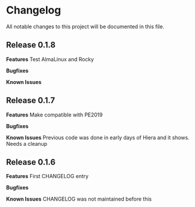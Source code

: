 # Changelog

All notable changes to this project will be documented in this file.

## Release 0.1.8

**Features**
Test AlmaLinux and Rocky

**Bugfixes**

**Known Issues**

## Release 0.1.7

**Features**
Make compatible with PE2019

**Bugfixes**

**Known Issues**
Previous code was done in early days of Hiera and it shows.  Needs a cleanup

## Release 0.1.6

**Features**
First CHANGELOG entry

**Bugfixes**

**Known Issues**
CHANGELOG was not maintained before this

